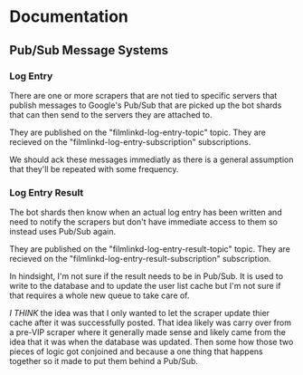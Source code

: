 # Documentation

## Pub/Sub Message Systems

### Log Entry

There are one or more scrapers that are not tied to specific servers that publish messages to
Google's Pub/Sub that are picked up the bot shards that can then send to the servers they are
attached to.

They are published on the "filmlinkd-log-entry-topic" topic.
They are recieved on the "filmlinkd-log-entry-subscription" subscriptions.

We should ack these messages immediatly as there is a general assumption that they'll be repeated
with some frequency.

### Log Entry Result

The bot shards then know when an actual log entry has been written and need to notify the scrapers
but don't have immediate access to them so instead uses Pub/Sub again.

They are published on the "filmlinkd-log-entry-result-topic" topic.
They are recieved on the "filmlinkd-log-entry-result-subscription" subscription.

In hindsight, I'm not sure if the result needs to be in Pub/Sub.
It is used to write to the database and to update the user list cache but I'm not sure if that requires
a whole new queue to take care of.

_I THINK_ the idea was that I only wanted to let the scraper update thier cache after it was successfully
posted. That idea likely was carry over from a pre-VIP scraper where it generally made sense and likely
came from the idea that it was when the database was updated. Then some how those two pieces of logic got
conjoined and because a one thing that happens together so it made to put them behind a Pub/Sub.
